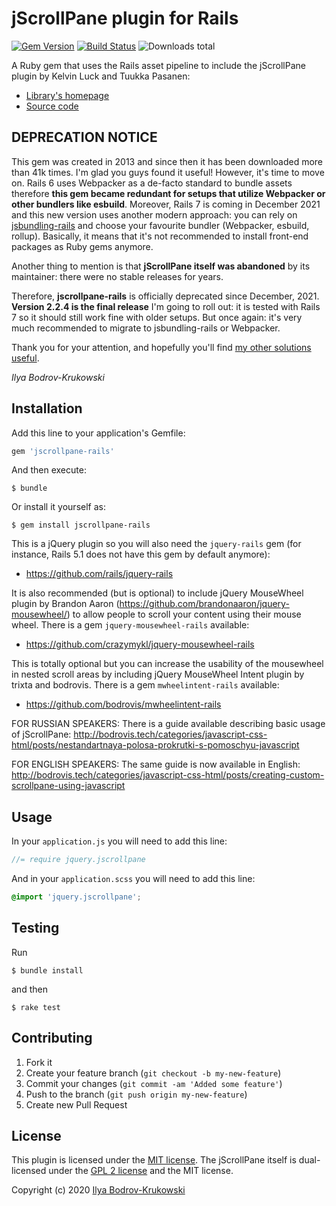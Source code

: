 # jScrollPane plugin for Rails

[![Gem Version](https://badge.fury.io/rb/jscrollpane-rails.svg)](http://badge.fury.io/rb/jscrollpane-rails)
[![Build Status](https://travis-ci.com/bodrovis/jscrollpane-rails.svg?branch=master)](https://travis-ci.com/github/bodrovis/jscrollpane-rails)
![Downloads total](https://img.shields.io/gem/dt/jscrollpane-rails)

A Ruby gem that uses the Rails asset pipeline to include the jScrollPane plugin by Kelvin Luck and Tuukka Pasanen:

* [Library's homepage](http://jscrollpane.kelvinluck.com/)
* [Source code](https://github.com/vitch/jScrollPane)

## DEPRECATION NOTICE

This gem was created in 2013 and since then it has been downloaded more than 41k times. I'm glad you guys found it useful! However, it's time to move on. Rails 6 uses Webpacker as a de-facto standard to bundle assets therefore **this gem became redundant for setups that utilize Webpacker or other bundlers like esbuild**. Moreover, Rails 7 is coming in December 2021 and this new version uses another modern approach: you can rely on [jsbundling-rails](https://github.com/rails/jsbundling-rails) and choose your favourite bundler (Webpacker, esbuild, rollup). Basically, it means that it's not recommended to install front-end packages as Ruby gems anymore.

Another thing to mention is that **jScrollPane itself was abandoned** by its maintainer: there were no stable releases for years. 

Therefore, **jscrollpane-rails** is officially deprecated since December, 2021. **Version 2.2.4 is the final release** I'm going to roll out: it is tested with Rails 7 so it should still work fine with older setups. But once again: it's very much recommended to migrate to jsbundling-rails or Webpacker.

Thank you for your attention, and hopefully you'll find [my other solutions useful](https://rubygems.org/profiles/bodrovis).

*Ilya Bodrov-Krukowski*

## Installation

Add this line to your application's Gemfile:

```ruby
gem 'jscrollpane-rails'
```

And then execute:

    $ bundle

Or install it yourself as:

    $ gem install jscrollpane-rails

This is a jQuery plugin so you will also need the `jquery-rails` gem (for instance, Rails 5.1 does not have this gem by default anymore):

* https://github.com/rails/jquery-rails

It is also recommended (but is optional) to include jQuery MouseWheel plugin by Brandon Aaron
(https://github.com/brandonaaron/jquery-mousewheel/) to allow people to scroll your content
using their mouse wheel. There is a gem `jquery-mousewheel-rails` available:

* https://github.com/crazymykl/jquery-mousewheel-rails

This is totally optional but you can increase the usability of the mousewheel in nested scroll areas
by including jQuery MouseWheel Intent plugin by trixta and bodrovis.
There is a gem `mwheelintent-rails` available:

* https://github.com/bodrovis/mwheelintent-rails

FOR RUSSIAN SPEAKERS: There is a guide available describing basic usage of jScrollPane: http://bodrovis.tech/categories/javascript-css-html/posts/nestandartnaya-polosa-prokrutki-s-pomoschyu-javascript

FOR ENGLISH SPEAKERS: The same guide is now available in English: http://bodrovis.tech/categories/javascript-css-html/posts/creating-custom-scrollpane-using-javascript

## Usage

In your `application.js` you will need to add this line:

```js
//= require jquery.jscrollpane
```

And in your `application.scss` you will need to add this line:

```scss
@import 'jquery.jscrollpane';
```

## Testing

Run

```console
$ bundle install
```

and then

```console
$ rake test
```

## Contributing

1. Fork it
2. Create your feature branch (`git checkout -b my-new-feature`)
3. Commit your changes (`git commit -am 'Added some feature'`)
4. Push to the branch (`git push origin my-new-feature`)
5. Create new Pull Request

## License

This plugin is licensed under the [MIT license](https://github.com/bodrovis/jscrollpane-rails/blob/master/LICENSE). The jScrollPane itself is dual-licensed under the [GPL 2 license](https://github.com/vitch/jScrollPane/blob/master/GPL-LICENSE.txt) and the MIT license.

Copyright (c) 2020 [Ilya Bodrov-Krukowski](http://bodrovis.tech)
